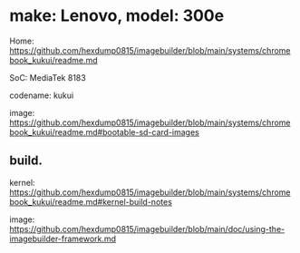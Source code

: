 # make: Lenovo, model: 300e
Home: https://github.com/hexdump0815/imagebuilder/blob/main/systems/chromebook_kukui/readme.md

SoC: MediaTek 8183

codename: kukui

image: https://github.com/hexdump0815/imagebuilder/blob/main/systems/chromebook_kukui/readme.md#bootable-sd-card-images

## build.
kernel: https://github.com/hexdump0815/imagebuilder/blob/main/systems/chromebook_kukui/readme.md#kernel-build-notes

image: https://github.com/hexdump0815/imagebuilder/blob/main/doc/using-the-imagebuilder-framework.md

